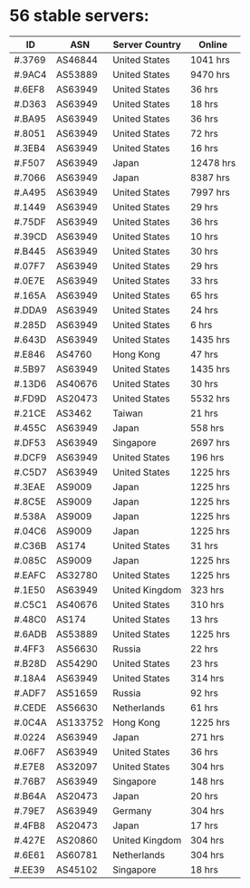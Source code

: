 # 56 stable servers:

| ID | ASN | Server Country | Online |
| ------ | ------ | ------ | ------ |
| #.3769 | AS46844 | United States | 1041 hrs |
| #.9AC4 | AS53889 | United States | 9470 hrs |
| #.6EF8 | AS63949 | United States | 36 hrs |
| #.D363 | AS63949 | United States | 18 hrs |
| #.BA95 | AS63949 | United States | 36 hrs |
| #.8051 | AS63949 | United States | 72 hrs |
| #.3EB4 | AS63949 | United States | 16 hrs |
| #.F507 | AS63949 | Japan | 12478 hrs |
| #.7066 | AS63949 | Japan | 8387 hrs |
| #.A495 | AS63949 | United States | 7997 hrs |
| #.1449 | AS63949 | United States | 29 hrs |
| #.75DF | AS63949 | United States | 36 hrs |
| #.39CD | AS63949 | United States | 10 hrs |
| #.B445 | AS63949 | United States | 30 hrs |
| #.07F7 | AS63949 | United States | 29 hrs |
| #.0E7E | AS63949 | United States | 33 hrs |
| #.165A | AS63949 | United States | 65 hrs |
| #.DDA9 | AS63949 | United States | 24 hrs |
| #.285D | AS63949 | United States | 6 hrs |
| #.643D | AS63949 | United States | 1435 hrs |
| #.E846 | AS4760 | Hong Kong | 47 hrs |
| #.5B97 | AS63949 | United States | 1435 hrs |
| #.13D6 | AS40676 | United States | 30 hrs |
| #.FD9D | AS20473 | United States | 5532 hrs |
| #.21CE | AS3462 | Taiwan | 21 hrs |
| #.455C | AS63949 | Japan | 558 hrs |
| #.DF53 | AS63949 | Singapore | 2697 hrs |
| #.DCF9 | AS63949 | United States | 196 hrs |
| #.C5D7 | AS63949 | United States | 1225 hrs |
| #.3EAE | AS9009 | Japan | 1225 hrs |
| #.8C5E | AS9009 | Japan | 1225 hrs |
| #.538A | AS9009 | Japan | 1225 hrs |
| #.04C6 | AS9009 | Japan | 1225 hrs |
| #.C36B | AS174 | United States | 31 hrs |
| #.085C | AS9009 | Japan | 1225 hrs |
| #.EAFC | AS32780 | United States | 1225 hrs |
| #.1E50 | AS63949 | United Kingdom | 323 hrs |
| #.C5C1 | AS40676 | United States | 310 hrs |
| #.48C0 | AS174 | United States | 13 hrs |
| #.6ADB | AS53889 | United States | 1225 hrs |
| #.4FF3 | AS56630 | Russia | 22 hrs |
| #.B28D | AS54290 | United States | 23 hrs |
| #.18A4 | AS63949 | United States | 314 hrs |
| #.ADF7 | AS51659 | Russia | 92 hrs |
| #.CEDE | AS56630 | Netherlands | 61 hrs |
| #.0C4A | AS133752 | Hong Kong | 1225 hrs |
| #.0224 | AS63949 | Japan | 271 hrs |
| #.06F7 | AS63949 | United States | 36 hrs |
| #.E7E8 | AS32097 | United States | 304 hrs |
| #.76B7 | AS63949 | Singapore | 148 hrs |
| #.B64A | AS20473 | Japan | 20 hrs |
| #.79E7 | AS63949 | Germany | 304 hrs |
| #.4FB8 | AS20473 | Japan | 17 hrs |
| #.427E | AS20860 | United Kingdom | 304 hrs |
| #.6E61 | AS60781 | Netherlands | 304 hrs |
| #.EE39 | AS45102 | Singapore | 18 hrs |

